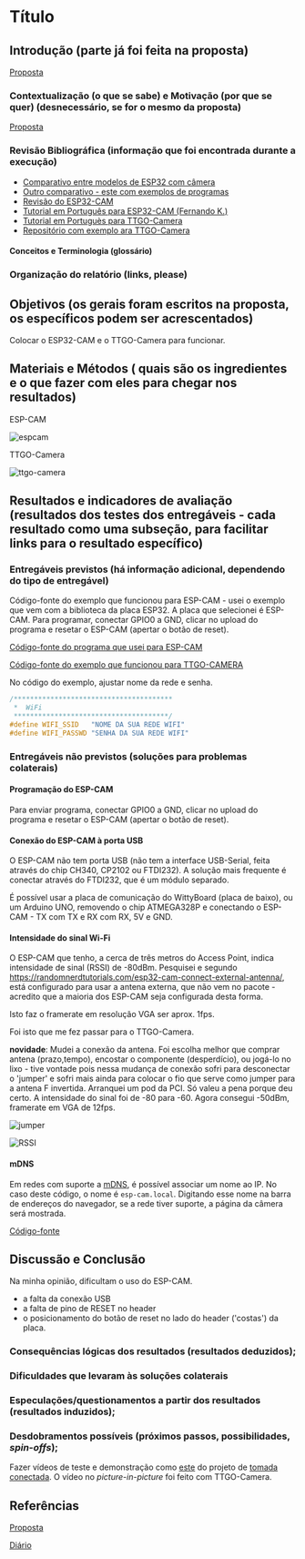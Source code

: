 # Título

## Introdução (parte já foi feita na proposta)

[Proposta](proposta.md)

### Contextualização (o que se sabe) e Motivação (por que se quer)  (desnecessário, se for o mesmo da proposta)

[Proposta](proposta.md)

### Revisão Bibliográfica (informação que foi encontrada durante a execução)

- [Comparativo entre modelos de ESP32 com câmera](https://makeradvisor.com/esp32-camera-cam-boards-review-comparison/)
- [Outro comparativo - este com exemplos de programas](https://github.com/lewisxhe/esp32-camera-series)
- [Revisão do ESP32-CAM](https://makeradvisor.com/esp32-cam-ov2640-camera/)
- [Tutorial em Português para ESP32-CAM (Fernando K.)](https://www.fernandok.com/2019/04/esp32-com-camera-e-reconhecimento-facial.html)
- [Tutorial em Portuguès para TTGO-Camera](https://www.dobitaobyte.com.br/ttgo-t-camera-com-esp32-wrover/)
- [Repositório com exemplo ara TTGO-Camera](https://github.com/lewisxhe/esp32-camera-series.git)

#### Conceitos e Terminologia (glossário)
### Organização do relatório (links, please)
## Objetivos (os gerais foram escritos na proposta, os específicos podem ser acrescentados)

Colocar o ESP32-CAM e o TTGO-Camera para funcionar.

## Materiais e Métodos ( quais são os ingredientes e o que fazer com eles para chegar nos resultados)

ESP-CAM

![espcam](IMG_20201016_201734966.jpg)

TTGO-Camera

![ttgo-camera](IMG_20201016_141507330.jpg)

## Resultados e indicadores de avaliação (resultados dos testes dos entregáveis - cada resultado como uma subseção, para facilitar links para o resultado específico)
### Entregáveis previstos (há informação adicional, dependendo do tipo de entregável)

Código-fonte do exemplo que funcionou para ESP-CAM - usei o exemplo que vem com a biblioteca da placa ESP32. A placa que selecionei é ESP-CAM. Para programar, conectar GPIO0 a GND, clicar no upload do programa e resetar o ESP-CAM (apertar o botão de reset).

[Código-fonte do programa que usei para ESP-CAM](CameraWebServer-FN)

[Código-fonte do exemplo que funcionou para TTGO-CAMERA](TTGO-Camera-FN)

No código do exemplo, ajustar nome da rede e senha.

```c
/***************************************
 *  WiFi
 **************************************/
#define WIFI_SSID   "NOME DA SUA REDE WIFI"
#define WIFI_PASSWD "SENHA DA SUA REDE WIFI"
```

### Entregáveis não previstos (soluções para problemas colaterais)

#### Programação do ESP-CAM

Para enviar programa, conectar GPIO0 a GND, clicar no upload do programa e resetar o ESP-CAM (apertar o botão de reset).

#### Conexão do ESP-CAM à porta USB

O ESP-CAM não tem porta USB (não tem a interface USB-Serial, feita através do chip CH340, CP2102 ou FTDI232). A solução mais frequente é conectar através do FTDI232, que é um módulo separado.

É possível usar a placa de comunicação do WittyBoard (placa de baixo), ou um Arduino UNO, removendo o chip ATMEGA328P e conectando o ESP-CAM - TX com TX e RX com RX, 5V e GND.

#### Intensidade do sinal Wi-Fi

O ESP-CAM que tenho, a cerca de três metros do Access Point, indica intensidade de sinal (RSSI) de -80dBm. Pesquisei e segundo <https://randomnerdtutorials.com/esp32-cam-connect-external-antenna/>, está configurado para usar a antena externa, que não vem no pacote - acredito que a maioria dos ESP-CAM seja configurada desta forma. 

Isto faz o framerate em resolução VGA ser aprox. 1fps.

Foi isto que me fez passar para o TTGO-Camera.

**novidade**: Mudei a conexão da antena. Foi escolha melhor que comprar antena (prazo,tempo), encostar o componente (desperdício), ou jogá-lo no lixo - tive vontade pois nessa mudança de conexão sofri para desconectar o 'jumper' e sofri mais ainda para colocar o fio que serve como jumper para a antena F invertida. Arranquei um pod da PCI. Só valeu a pena porque deu certo. A intensidade do sinal foi de -80 para -60. Agora consegui -50dBm, framerate em VGA de 12fps.

![jumper](IMG_20201017_193522844.jpg)

![RSSI](Captura%20de%20tela%20de%202020-10-17%2019-32-08.png)

#### mDNS

Em redes com suporte a [mDNS](/componentes/protocolos/Ethernet/README.md#mdns), é possível associar um nome ao IP. No caso deste código, o nome é `esp-cam.local`. Digitando esse nome na barra de endereços do navegador, se a rede tiver suporte, a página da câmera será mostrada.

[Código-fonte](/projetos/ESP32-CAM/CameraWebServerMDNS-FN)

## Discussão e Conclusão

Na minha opinião, dificultam o uso do ESP-CAM.

- a falta da conexão USB
- a falta de pino de RESET no header
- o posicionamento do botão de reset no lado do header ('costas') da placa.

### Consequências lógicas dos resultados (resultados deduzidos);
### Dificuldades que levaram às soluções colaterais
### Especulações/questionamentos a partir dos resultados (resultados induzidos);
### Desdobramentos possíveis (próximos passos, possibilidades, *spin-offs*);

Fazer vídeos de teste e demonstração como [este](https://youtu.be/AKbXOdZNY_E) do projeto de [tomada conectada](/projetos/ControlarTomadaPelaInternet/README.md). O vídeo no *picture-in-picture* foi feito com TTGO-Camera.

## Referências

[Proposta](proposta.md)

[Diário](diario.md)


